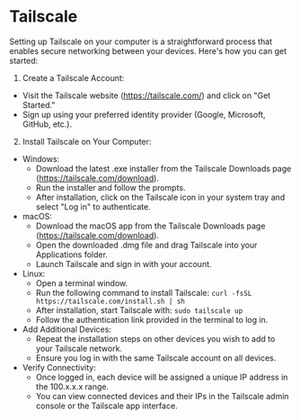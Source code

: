 # Tailscale
Setting up Tailscale on your computer is a straightforward process that enables secure networking between your devices. Here's how you can get started:

1. Create a Tailscale Account:
 - Visit the Tailscale website (https://tailscale.com/) and click on "Get Started."
 - Sign up using your preferred identity provider (Google, Microsoft, GitHub, etc.).
2. Install Tailscale on Your Computer:
 - Windows:
   - Download the latest .exe installer from the Tailscale Downloads page (https://tailscale.com/download).
   - Run the installer and follow the prompts.
   - After installation, click on the Tailscale icon in your system tray and select "Log in" to authenticate. 
 - macOS:
   - Download the macOS app from the Tailscale Downloads page (https://tailscale.com/download).
   - Open the downloaded .dmg file and drag Tailscale into your Applications folder.
   - Launch Tailscale and sign in with your account.
 - Linux:
   - Open a terminal window.
   - Run the following command to install Tailscale:
     `curl -fsSL https://tailscale.com/install.sh | sh`
   - After installation, start Tailscale with:
     `sudo tailscale up`
   - Follow the authentication link provided in the terminal to log in.
 - Add Additional Devices:
   - Repeat the installation steps on other devices you wish to add to your Tailscale network.
   - Ensure you log in with the same Tailscale account on all devices.
 - Verify Connectivity:
   - Once logged in, each device will be assigned a unique IP address in the 100.x.x.x range.
   - You can view connected devices and their IPs in the Tailscale admin console or the Tailscale app interface.
